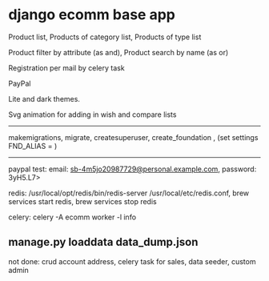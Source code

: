 # django ecomm base app

Product list, 
Products of category list,
Products of type list

Product filter by attribute (as and),
Product search by name (as or)

Registration per mail by celery task

PayPal

Lite and dark themes.

Svg animation for adding in wish and compare lists

----------------------------------------------------------------

makemigrations,
migrate,
createsuperuser,
create_foundation <alias>, (set settings FND_ALIAS = <alias>)

----------------------------------------------------------------

paypal test: 
email: sb-4m5jo20987729@personal.example.com,
password: 3yH5.L7>

redis: 
/usr/local/opt/redis/bin/redis-server /usr/local/etc/redis.conf,
brew services start redis,
brew services stop redis

celery: 
celery -A ecomm worker -l info

manage.py loaddata data_dump.json
-----------------------------------------------------------------
not done:
crud account address,
celery task for sales,
data seeder, 
custom admin
